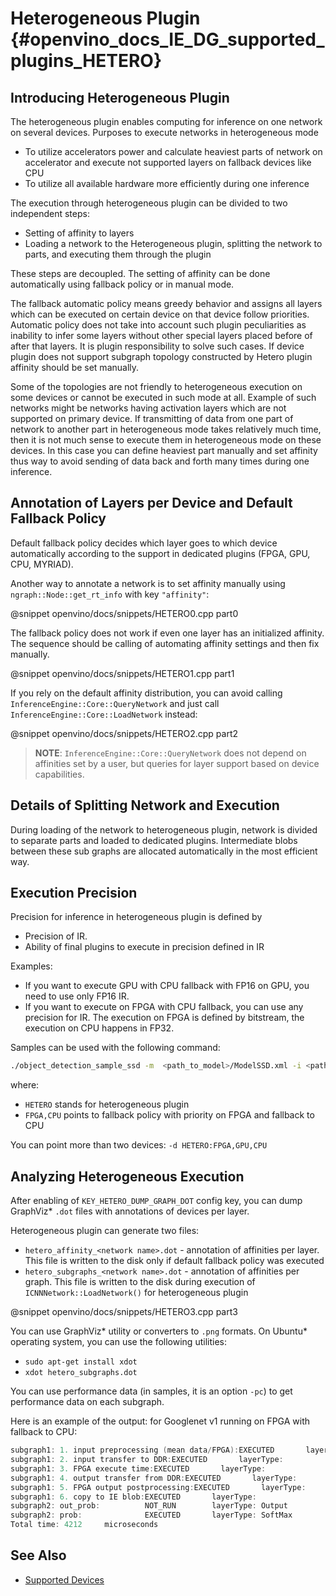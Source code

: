 Heterogeneous Plugin {#openvino_docs_IE_DG_supported_plugins_HETERO}
=======

## Introducing Heterogeneous Plugin

The heterogeneous plugin enables computing for inference on one network on several devices.
Purposes to execute networks in heterogeneous mode
* To utilize accelerators power and calculate heaviest parts of network on accelerator and execute not supported layers on fallback devices like CPU
* To utilize all available hardware more efficiently during one inference

The execution through heterogeneous plugin can be divided to two independent steps:
* Setting of affinity to layers
* Loading a network to the Heterogeneous plugin, splitting the network to parts, and executing them through the plugin

These steps are decoupled. The setting of affinity can be done automatically using fallback policy or in manual mode.

The fallback automatic policy means greedy behavior and assigns all layers which can be executed on certain device on that device follow priorities.
Automatic policy does not take into account such plugin peculiarities as inability to infer some layers without other special layers placed before of after that layers. It is plugin responsibility to solve such cases. If device plugin does not support subgraph topology constructed by Hetero plugin affinity should be set manually.

Some of the topologies are not friendly to heterogeneous execution on some devices or cannot be executed in such mode at all.
Example of such networks might be networks having activation layers which are not supported on primary device.
If transmitting of data from one part of network to another part in heterogeneous mode takes relatively much time,
then it is not much sense to execute them in heterogeneous mode on these devices.
In this case you can define heaviest part manually and set affinity thus way to avoid sending of data back and forth many times during one inference.

## Annotation of Layers per Device and Default Fallback Policy
Default fallback policy decides which layer goes to which device automatically according to the support in dedicated plugins (FPGA, GPU, CPU, MYRIAD).

Another way to annotate a network is to set affinity manually using <code>ngraph::Node::get_rt_info</code> with key `"affinity"`:

@snippet openvino/docs/snippets/HETERO0.cpp part0

The fallback policy does not work if even one layer has an initialized affinity. The sequence should be calling of automating affinity settings and then fix manually.

@snippet openvino/docs/snippets/HETERO1.cpp part1

If you rely on the default affinity distribution, you can avoid calling <code>InferenceEngine::Core::QueryNetwork</code> and just call <code>InferenceEngine::Core::LoadNetwork</code> instead:

@snippet openvino/docs/snippets/HETERO2.cpp part2

> **NOTE**: `InferenceEngine::Core::QueryNetwork` does not depend on affinities set by a user, but queries for layer support based on device capabilities.


## Details of Splitting Network and Execution
During loading of the network to heterogeneous plugin, network is divided to separate parts and loaded to dedicated plugins.
Intermediate blobs between these sub graphs are allocated automatically in the most efficient way.

## Execution Precision
Precision for inference in heterogeneous plugin is defined by
* Precision of IR.
* Ability of final plugins to execute in precision defined in IR

Examples:
* If you want to execute GPU with CPU fallback with FP16 on GPU, you need to use only FP16 IR.
* If you want to execute on FPGA with CPU fallback, you can use any precision for IR. The execution on FPGA is defined by bitstream, the execution on CPU happens in FP32.

Samples can be used with the following command:

```sh
./object_detection_sample_ssd -m  <path_to_model>/ModelSSD.xml -i <path_to_pictures>/picture.jpg -d HETERO:FPGA,CPU
```
where:
- `HETERO` stands for heterogeneous plugin
- `FPGA,CPU` points to fallback policy with priority on FPGA and fallback to CPU

You can point more than two devices: `-d HETERO:FPGA,GPU,CPU`

## Analyzing Heterogeneous Execution
After enabling of <code>KEY_HETERO_DUMP_GRAPH_DOT</code> config key, you can dump GraphViz* `.dot` files with annotations of devices per layer.

Heterogeneous plugin can generate two files:
* `hetero_affinity_<network name>.dot` - annotation of affinities per layer. This file is written to the disk only if default fallback policy was executed
* `hetero_subgraphs_<network name>.dot` - annotation of affinities per graph. This file is written to the disk during execution of <code>ICNNNetwork::LoadNetwork()</code> for heterogeneous plugin

@snippet openvino/docs/snippets/HETERO3.cpp part3

You can use GraphViz* utility or converters to `.png` formats. On Ubuntu* operating system, you can use the following utilities:
* `sudo apt-get install xdot`
* `xdot hetero_subgraphs.dot`


You can use performance data (in samples, it is an option `-pc`) to get performance data on each subgraph.

Here is an example of the output: for Googlenet v1 running on FPGA with fallback to CPU:
```cpp
subgraph1: 1. input preprocessing (mean data/FPGA):EXECUTED       layerType:                    realTime: 129        cpu: 129            execType:
subgraph1: 2. input transfer to DDR:EXECUTED       layerType:                    realTime: 201        cpu: 0              execType:
subgraph1: 3. FPGA execute time:EXECUTED       layerType:                    realTime: 3808       cpu: 0              execType:
subgraph1: 4. output transfer from DDR:EXECUTED       layerType:                    realTime: 55         cpu: 0              execType:
subgraph1: 5. FPGA output postprocessing:EXECUTED       layerType:                    realTime: 7          cpu: 7              execType:
subgraph1: 6. copy to IE blob:EXECUTED       layerType:                    realTime: 2          cpu: 2              execType:
subgraph2: out_prob:          NOT_RUN        layerType: Output             realTime: 0          cpu: 0              execType: unknown
subgraph2: prob:              EXECUTED       layerType: SoftMax            realTime: 10         cpu: 10             execType: ref
Total time: 4212     microseconds
```
## See Also
* [Supported Devices](Supported_Devices.md)
